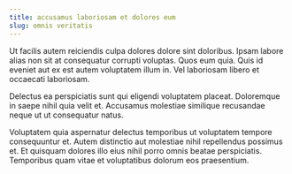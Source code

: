 ```yaml
---
title: accusamus laboriosam et dolores eum
slug: omnis veritatis
---
```


Ut facilis autem reiciendis culpa dolores dolore sint doloribus. Ipsam labore alias non sit at consequatur corrupti voluptas. Quos eum quia. Quis id eveniet aut ex est autem voluptatem illum in. Vel laboriosam libero et occaecati laboriosam.

Delectus ea perspiciatis sunt qui eligendi voluptatem placeat. Doloremque in saepe nihil quia velit et. Accusamus molestiae similique recusandae neque ut ut consequatur natus.

Voluptatem quia aspernatur delectus temporibus ut voluptatem tempore consequuntur et. Autem distinctio aut molestiae nihil repellendus possimus et. Et quisquam dolores illo eius nihil porro omnis beatae perspiciatis. Temporibus quam vitae et voluptatibus dolorum eos praesentium.
